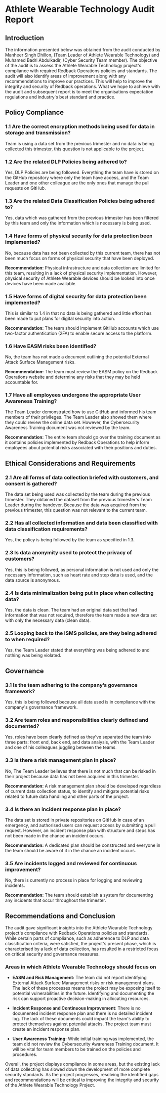 # Athlete Wearable Technology Audit Report

## Introduction

The information presented below was obtained from the audit conducted by Manheer Singh Dhillon, (Team Leader of Athlete Wearable Technology) and Muhamed Badri Abdulkadir, (Cyber Security Team member). The objective of the audit is to assess the Athlete Wearable Technology project's compliance with required Redback Operations policies and standards. The audit will also identify areas of improvement along with any recommendations to improve our practices. This will help to improve the integrity and security of Redback operations. What we hope to achieve with the audit and subsequent report is to meet the organisations expectation regulations and industry's best standard and practice.

## Policy Compliance

### 1.1 Are the correct encryption methods being used for data in storage and transmission?
Team is using a data set from the previous trimester and no data is being collected this trimester, this question is not applicable to the project.

### 1.2 Are the related DLP Policies being adhered to?
Yes, DLP Policies are being followed. Everything the team have is stored on the GitHub repository where only the team have access, and the Team Leader and one other colleague are the only ones that manage the pull requests on GitHub.

### 1.3 Are the related Data Classification Policies being adhered to?
Yes, data which was gathered from the previous trimester has been filtered by this team and only the information which is necessary is being used.

### 1.4 Have forms of physical security for data protection been implemented?
No, because data has not been collected by this current team, there has not been much focus on forms of physical security that have been deployed.

**Recommendation:** Physical infrastructure and data collection are limited for this team, resulting in a lack of physical security implementation. However, physical security of Athlete Wearable devices should be looked into once devices have been made available.

### 1.5 Have forms of digital security for data protection been implemented?
This is similar to 1.4 in that no data is being gathered and little effort has been made to put plans for digital security into action.

**Recommendation:** The team should implement GitHub accounts which use two-factor authentication (2FA) to enable secure access to the platform.

### 1.6 Have EASM risks been identified?
No, the team has not made a document outlining the potential External Attack Surface Management risks.

**Recommendation:** The team must review the EASM policy on the Redback Operations website and determine any risks that they may be held accountable for.

### 1.7 Have all employees undergone the appropriate User Awareness Training?
The Team Leader demonstrated how to use GitHub and informed his team members of their privileges. The Team Leader also showed them where they could review the online data set. However, the Cybersecurity Awareness Training document was not reviewed by the team.

**Recommendation:** The entire team should go over the training document as it contains policies implemented by Redback Operations to help inform employees about potential risks associated with their positions and duties.

## Ethical Considerations and Requirements

### 2.1 Are all forms of data collection briefed with customers, and consent is gathered?
The data set being used was collected by the team during the previous trimester. They obtained the dataset from the previous trimester's Team Leader during the handover. Because the data was acquired from the previous trimester, this question was not relevant to the current team.

### 2.2 Has all collected information and data been classified with data classification requirements?
Yes, the policy is being followed by the team as specified in 1.3.

### 2.3 Is data anonymity used to protect the privacy of customers?
Yes, this is being followed, as personal information is not used and only the necessary information, such as heart rate and step data is used, and the data source is anonymous.

### 2.4 Is data minimalization being put in place when collecting data?
Yes, the data is clean. The team had an original data set that had information that was not required, therefore the team made a new data set with only the necessary data (clean data).

### 2.5 Looping back to the ISMS policies, are they being adhered to when required?
Yes, the Team Leader stated that everything was being adhered to and nothing was being violated.

## Governance

### 3.1 Is the team adhering to the company’s governance framework?
Yes, this is being followed because all data used is in compliance with the company's governance framework.

### 3.2 Are team roles and responsibilities clearly defined and documented?
Yes, roles have been clearly defined as they’ve separated the team into three parts: front end, back end, and data analysis, with the Team Leader and one of his colleagues juggling between the teams.

### 3.3 Is there a risk management plan in place?
No, The Team Leader believes that there is not much that can be risked in their project because data has not been acquired in this trimester.

**Recommendation:** A risk management plan should be developed regardless of current data collection status, to identify and mitigate potential risks related to future data handling and other parts of the project.

### 3.4 Is there an incident response plan in place?
The data set is stored in private repositories on GitHub in case of an emergency, and authorised users can request access by submitting a pull request. However, an incident response plan with structure and steps has not been made in the chance an incident occurs.

**Recommendation:** A dedicated plan should be constructed and everyone in the team should be aware of it in the chance an incident occurs.

### 3.5 Are incidents logged and reviewed for continuous improvement?
No, there is currently no process in place for logging and reviewing incidents.

**Recommendation:** The team should establish a system for documenting any incidents that occur throughout the trimester.

## Recommendations and Conclusion

The audit gave significant insights into the Athlete Wearable Technology project's compliance with Redback Operations policies and standards. While certain parts of compliance, such as adherence to DLP and data classification criteria, were satisfied, the project's present phase, which is characterised by a lack of data collection, has resulted in a restricted focus on critical security and governance measures.

### Areas in which Athlete Wearable Technology should focus on

- **EASM and Risk Management:** The team did not report identifying External Attack Surface Management risks or risk management plans. The lack of these processes means the project may be exposing itself to potential vulnerabilities in the future. Identifying and documenting the risk can support proactive decision-making in allocating resources.

- **Incident Response and Continuous Improvement:** There is no documented incident response plan and there is no detailed incident log. The lack of these documents could impact the team's ability to protect themselves against potential attacks. The project team must create an incident response plan.

- **User Awareness Training:** While initial training was implemented, the team did not review the Cybersecurity Awareness Training document. It will be vital for team members to be trained on the policies and procedures.

Overall, the project displays compliance in some areas, but the existing lack of data collecting has slowed down the development of more complete security standards. As the project progresses, resolving the identified gaps and recommendations will be critical to improving the integrity and security of the Athlete Wearable Technology Project.
